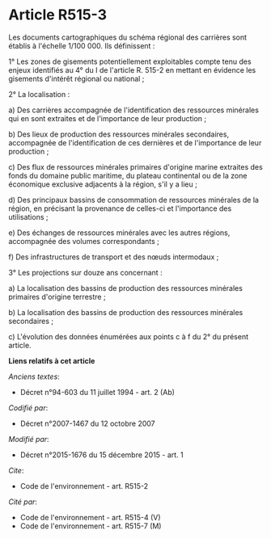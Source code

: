 # Article R515-3

Les documents cartographiques du schéma régional des carrières sont établis à l'échelle 1/100 000. Ils définissent : 

1° Les zones de gisements potentiellement exploitables compte tenu des enjeux identifiés au 4° du I de l'article R. 515-2 en
mettant en évidence les gisements d'intérêt régional ou national ; 

2° La localisation : 

a) Des carrières accompagnée de l'identification des ressources minérales qui en sont extraites et de l'importance de leur
production ; 

b) Des lieux de production des ressources minérales secondaires, accompagnée de l'identification de ces dernières et de
l'importance de leur production ; 

c) Des flux de ressources minérales primaires d'origine marine extraites des fonds du domaine public maritime, du plateau
continental ou de la zone économique exclusive adjacents à la région, s'il y a lieu ; 

d) Des principaux bassins de consommation de ressources minérales de la région, en précisant la provenance de celles-ci et
l'importance des utilisations ; 

e) Des échanges de ressources minérales avec les autres régions, accompagnée des volumes correspondants ; 

f) Des infrastructures de transport et des nœuds intermodaux ; 

3° Les projections sur douze ans concernant : 

a) La localisation des bassins de production des ressources minérales primaires d'origine terrestre ; 

b) La localisation des bassins de production des ressources minérales secondaires ; 

c) L'évolution des données énumérées aux points c à f du 2° du présent article.

**Liens relatifs à cet article**

_Anciens textes_:

  - Décret n°94-603 du 11 juillet 1994 - art. 2 (Ab)

_Codifié par_:

  - Décret n°2007-1467 du 12 octobre 2007

_Modifié par_:

  - Décret n°2015-1676 du 15 décembre 2015 - art. 1

_Cite_:

  - Code de l'environnement - art. R515-2

_Cité par_:

  - Code de l'environnement - art. R515-4 (V)
  - Code de l'environnement - art. R515-7 (M)

